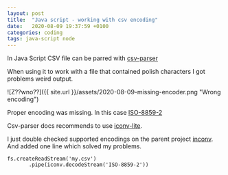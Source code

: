 ```yaml
---
layout: post
title:  "Java script - working with csv encoding"
date:   2020-08-09 19:37:59 +0100
categories: coding
tags: java-script node
---
```


In Java Script CSV file can be parred with [csv-parser ](https://www.npmjs.com/package/csv-parser)

When using it to work with a file that contained polish characters I got problems weird output.

![Z??wno??]({{ site.url }}/assets/2020-08-09-missing-encoder.png "Wrong encoding")

Proper encoding was missing. In this case [ISO-8859-2]( https://en.wikipedia.org/wiki/ISO/IEC_8859-2)  

Csv-parser docs recommends to use [iconv-lite](https://www.npmjs.com/package/iconv-lite).

I just double checked supported encodings on the parent project [inconv](https://www.npmjs.com/package/iconv).
And added one line which solved my problems.

```
fs.createReadStream('my.csv')
       .pipe(iconv.decodeStream('ISO-8859-2'))
```